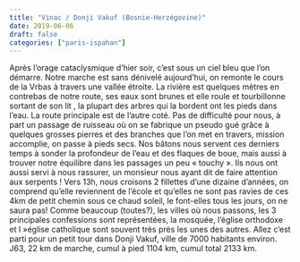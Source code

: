```yaml
---
title: "Vinac / Donji Vakuf (Bosnie-Herzégovine)"
date: 2019-06-06
draft: false
categories: ["paris-ispahan"]
---
```


Après l’orage cataclysmique d’hier soir, c’est sous un ciel bleu que l’on démarre. Notre marche est sans dénivelé aujourd’hui, on remonte le cours de la Vrbas à travers une vallée étroite. La rivière est quelques mètres en contrebas de notre route, ses eaux sont brunes et elle roule et tourbillonne sortant de son lit , la plupart des arbres qui la bordent ont les pieds dans l’eau. La route principale est de l’autre coté. Pas de difficulté pour nous, à part un passage de ruisseau où on se fabrique un pseudo gué grâce à quelques grosses pierres et des branches que l’on met en travers, mission accomplie, on passe à pieds secs. Nos bâtons nous servent ces derniers temps à sonder la profondeur de l’eau et des flaques de boue, mais aussi à trouver notre équilibre dans les passages un peu « touchy ». Ils nous ont aussi servi à nous rassurer, un monsieur nous ayant dit de faire attention aux serpents ! Vers 13h, nous croisons 2 fillettes d’une dizaine d’années, on comprend qu’elle reviennent de l’école et qu’elles ne sont pas ravies de ces 4km de petit chemin sous ce chaud soleil, le font-elles tous les jours, on ne saura pas!
Comme beaucoup (toutes?), les villes où nous passons, les 3 principales confessions sont représentées, la mosquée, l’église orthodoxe et l »église catholique sont souvent très près les unes des autres. Allez c’est parti pour un petit tour dans Donji Vakuf, ville de 7000 habitants environ.
J63, 22 km de marche, cumul à pied 1104 km, cumul total 2133 km.
